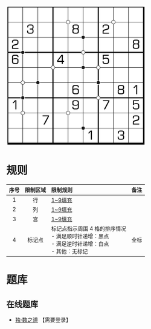 ![](../../../images/sudoku/表面数独.png)

# 规则
| 序号 | 限制区域 | 限制规则 | 备注 |
| :---: | :---: | :--- | :--- |
| 1 | 行 | [1~9填充] | |
| 2 | 列 | [1~9填充] | |
| 3 | 宫 | [1~9填充] | |
| 4 | 标记点 | 标记点指示周围 4 格的排序情况<br/>- 满足顺时针递增：黑点<br/>- 满足逆时针递增：白点<br/>- 其他：无标记 | 全标 |

# 题库

## 在线题库
- [独·数之道](http://www.sudokufans.org.cn/lx/game.index.php?type=clk) 【需要登录】

[1~9填充]: ../../../rules.md#1~9填充